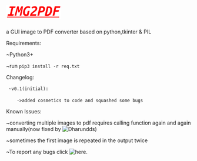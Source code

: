 # ![alt text](https://github.com/HrithikMJ/Image2PDF/blob/main/Logo.png?raw=true)
a GUI image to PDF converter based on python,tkinter & PIL





Requirements:

  ~Python3+

  ~run  `pip3 install -r req.txt`



Changelog:

     ~v0.1(initial):

        ->added cosmetics to code and squashed some bugs  



Known Issues:

  ~converting multiple images to pdf requires calling function again and again manually(now fixed by ![Dharundds](https://github.com/Dharundds))

  ~sometimes the first image is repeated in the output twice

  ~To report any bugs click ![here](https://github.com/HrithikMJ/Image2PDF/issues).
